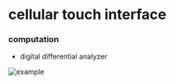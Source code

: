 # cellular touch interface
### computation
* digital differential analyzer

![example](https://raw.github.com/robbykraft/Squares/master/screenshot.png)